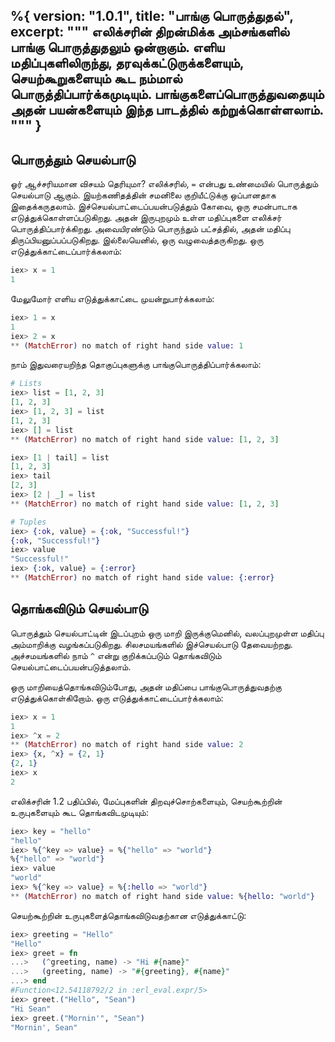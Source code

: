 %{
  version: "1.0.1",
  title: "பாங்கு பொருத்துதல்",
  excerpt: """
  எலிக்சரின் திறன்மிக்க அம்சங்களில் பாங்கு பொருத்துதலும் ஒன்றாகும். எளிய மதிப்புகளிலிருந்து, தரவுக்கட்டுருக்களையும், செயற்கூறுகளையும் கூட நம்மால் பொருத்திப்பார்க்கமுடியும். பாங்குகளைப்பொருத்துவதையும் அதன் பயன்களையும் இந்த பாடத்தில் கற்றுக்கொள்ளலாம்.
  """
}
---

## பொருத்தும் செயல்பாடு

ஓர் ஆச்சரியமான விசயம் தெரியுமா? எலிக்சரில், `=` என்பது உண்மையில் பொருத்தும் செயல்பாடு ஆகும். இயற்கணிதத்தின் சமனிலை குறியீட்டுக்கு ஒப்பானதாக இதைக்கருதலாம். இச்செயல்பாட்டைப்பயன்படுத்தும் கோவை, ஒரு சமன்பாடாக எடுத்துக்கொள்ளப்படுகிறது. அதன் இருபுறமும் உள்ள மதிப்புகளை எலிக்சர் பொருத்திப்பார்க்கிறது. அவையிரண்டும் பொருந்தும் பட்சத்தில், அதன் மதிப்பு திருப்பியனுப்பப்படுகிறது. இல்லையெனில், ஒரு வழுவைத்தருகிறது. ஒரு எடுத்துக்காட்டைப்பார்க்கலாம்:

```elixir
iex> x = 1
1
```

மேலுமோர் எளிய எடுத்துக்காட்டை முயன்றுபார்க்கலாம்:

```elixir
iex> 1 = x
1
iex> 2 = x
** (MatchError) no match of right hand side value: 1
```

நாம் இதுவரையறிந்த தொகுப்புகளுக்கு பாங்குபொருத்திப்பார்க்கலாம்:

```elixir
# Lists
iex> list = [1, 2, 3]
[1, 2, 3]
iex> [1, 2, 3] = list
[1, 2, 3]
iex> [] = list
** (MatchError) no match of right hand side value: [1, 2, 3]

iex> [1 | tail] = list
[1, 2, 3]
iex> tail
[2, 3]
iex> [2 | _] = list
** (MatchError) no match of right hand side value: [1, 2, 3]

# Tuples
iex> {:ok, value} = {:ok, "Successful!"}
{:ok, "Successful!"}
iex> value
"Successful!"
iex> {:ok, value} = {:error}
** (MatchError) no match of right hand side value: {:error}
```

## தொங்கவிடும் செயல்பாடு

பொருத்தும் செயல்பாட்டின் இடப்புறம் ஒரு மாறி இருக்குமெனில், வலப்புறமுள்ள மதிப்பு அம்மாறிக்கு வழங்கப்படுகிறது. சிலசமயங்களில் இச்செயல்பாடு தேவையற்றது. அச்சமயங்களில் நாம் `^` என்று குறிக்கப்படும் தொங்கவிடும் செயல்பாட்டைப்பயன்படுத்தலாம்.

ஒரு மாறியைத்தொங்கவிடும்போது, அதன் மதிப்பை பாங்குபொருத்துவதற்கு எடுத்துக்கொள்கிறோம். ஒரு எடுத்துக்காட்டைப்பார்க்கலாம்:

```elixir
iex> x = 1
1
iex> ^x = 2
** (MatchError) no match of right hand side value: 2
iex> {x, ^x} = {2, 1}
{2, 1}
iex> x
2
```

எலிக்சரின் 1.2 பதிப்பில், மேப்புகளின் திறவுச்சொற்களையும், செயற்கூற்றின் உருபுகளையும் கூட தொங்கவிடமுடியும்:

```elixir
iex> key = "hello"
"hello"
iex> %{^key => value} = %{"hello" => "world"}
%{"hello" => "world"}
iex> value
"world"
iex> %{^key => value} = %{:hello => "world"}
** (MatchError) no match of right hand side value: %{hello: "world"}
```

செயற்கூற்றின் உருபுகளைத்தொங்கவிடுவதற்கான எடுத்துக்காட்டு:

```elixir
iex> greeting = "Hello"
"Hello"
iex> greet = fn
...>   (^greeting, name) -> "Hi #{name}"
...>   (greeting, name) -> "#{greeting}, #{name}"
...> end
#Function<12.54118792/2 in :erl_eval.expr/5>
iex> greet.("Hello", "Sean")
"Hi Sean"
iex> greet.("Mornin'", "Sean")
"Mornin', Sean"
```
